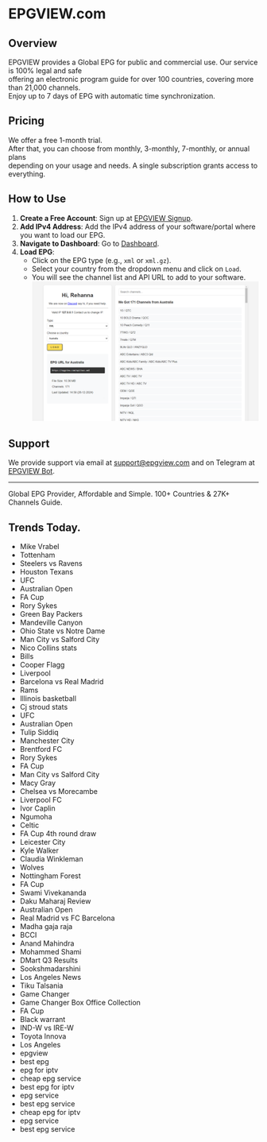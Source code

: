 # EPGVIEW.com



## Overview
EPGVIEW provides a Global EPG for public and commercial use. Our service is 100% legal and safe\
offering an electronic program guide for over 100 countries, covering more than 21,000 channels.\
Enjoy up to 7 days of EPG with automatic time synchronization.

## Pricing
We offer a free 1-month trial. \
After that, you can choose from monthly, 3-monthly, 7-monthly, or annual plans \
depending on your usage and needs. A single subscription grants access to everything.

## How to Use
1. **Create a Free Account**: Sign up at [EPGVIEW Signup](https://epgview.com/signup.php).
2. **Add IPv4 Address**: Add the IPv4 address of your software/portal where you want to load our EPG.
3. **Navigate to Dashboard**: Go to [Dashboard](https://epgview.com/dashboard.php).
4. **Load EPG**:
   - Click on the EPG type (e.g., `xml` or `xml.gz`).
   - Select your country from the dropdown menu and click on `Load`.
   - You will see the channel list and API URL to add to your software.
![EPGVIEW](img/dashboard.png)
## Support
We provide support via email at [support@epgview.com](mailto:support@epgview.com) and on Telegram at [EPGVIEW Bot](https://t.me/epgview_bot).

---

Global EPG Provider, Affordable and Simple. 100+ Countries & 27K+ Channels Guide.

## Trends Today.

- Mike Vrabel
- Tottenham
- Steelers vs Ravens
- Houston Texans
- UFC
- Australian Open
- FA Cup
- Rory Sykes
- Green Bay Packers
- Mandeville Canyon
- Ohio State vs Notre Dame
- Man City vs Salford City
- Nico Collins stats
- Bills
- Cooper Flagg
- Liverpool
- Barcelona vs Real Madrid
- Rams
- Illinois basketball
- Cj stroud stats
- UFC
- Australian Open
- Tulip Siddiq
- Manchester City
- Brentford FC
- Rory Sykes
- FA Cup
- Man City vs Salford City
- Macy Gray
- Chelsea vs Morecambe
- Liverpool FC
- Ivor Caplin
- Ngumoha
- Celtic
- FA Cup 4th round draw
- Leicester City
- Kyle Walker
- Claudia Winkleman
- Wolves
- Nottingham Forest
- FA Cup
- Swami Vivekananda
- Daku Maharaj Review
- Australian Open
- Real Madrid vs FC Barcelona
- Madha gaja raja
- BCCI
- Anand Mahindra
- Mohammed Shami
- DMart Q3 Results
- Sookshmadarshini
- Los Angeles News
- Tiku Talsania
- Game Changer
- Game Changer Box Office Collection
- FA Cup
- Black warrant
- IND-W vs IRE-W
- Toyota Innova
- Los Angeles
- epgview
- best epg
- epg for iptv
- cheap epg service
- best epg for iptv
- epg service
- best epg service
- cheap epg for iptv
- epg service
- best epg service
